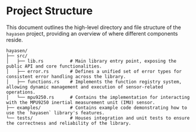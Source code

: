 # Project Structure

This document outlines the high-level directory and file structure of the `hayasen` project, providing an
overview of where different components reside.

```
hayasen/
├── src/
│   ├── lib.rs          # Main library entry point, exposing the public API and core functionalities.
│   ├── error.rs        # Defines a unified set of error types for consistent error handling across the library.
│   ├── functions.rs    # Implements the function registry system, allowing dynamic management and execution of sensor-related operations.
│   └── mpu9250.rs      # Contains the implementation for interacting with the MPU9250 inertial measurement unit (IMU) sensor.
├── examples/           # Contains example code demonstrating how to use the `hayasen` library's features.
└── tests/              # Houses integration and unit tests to ensure the correctness and reliability of the library.
```